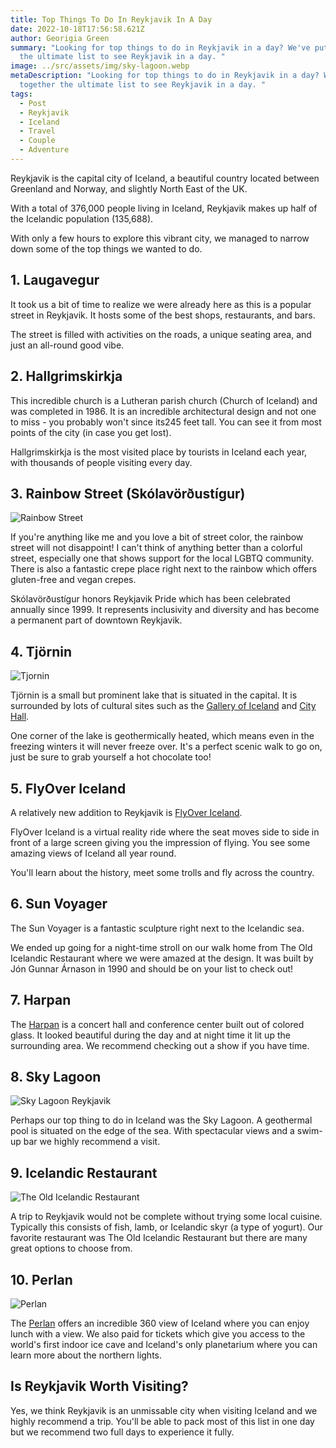 ```yaml
---
title: Top Things To Do In Reykjavik In A Day
date: 2022-10-18T17:56:58.621Z
author: Georigia Green
summary: "Looking for top things to do in Reykjavik in a day? We've put together
  the ultimate list to see Reykjavik in a day. "
image: ../src/assets/img/sky-lagoon.webp
metaDescription: "Looking for top things to do in Reykjavik in a day? We've put
  together the ultimate list to see Reykjavik in a day. "
tags:
  - Post
  - Reykjavik
  - Iceland
  - Travel
  - Couple
  - Adventure
---
```

Reykjavik is the capital city of Iceland, a beautiful country located between Greenland and Norway, and slightly North East of the UK. 

With a total of 376,000 people living in Iceland, Reykjavik makes up half of the Icelandic population (135,688).

With only a few hours to explore this vibrant city, we managed to narrow down some of the top things we wanted to do.

## 1. Laugavegur 

It took us a bit of time to realize we were already here as this is a popular street in Reykjavik. It hosts some of the best shops, restaurants, and bars.

The street is filled with activities on the roads, a unique seating area, and just an all-round good vibe.

## 2. Hallgrimskirkja

This incredible church is a Lutheran parish church (Church of Iceland) and was completed in 1986. It is an incredible architectural design and not one to miss - you probably won't since its245 feet tall. You can see it from most points of the city (in case you get lost).

Hallgrimskirkja is the most visited place by tourists in Iceland each year, with thousands of people visiting every day.

## 3. Rainbow Street (Skólavörðustígur)

![Rainbow Street](/src/assets/img/rainbow-street.webp "Rainbow Street")

If you're anything like me and you love a bit of street color, the rainbow street will not disappoint! I can't think of anything better than a colorful street, especially one that shows support for the local LGBTQ community. There is also a fantastic crepe place right next to the rainbow which offers gluten-free and vegan crepes.

Skólavörðustígur honors Reykjavik Pride which has been celebrated annually since 1999. It represents inclusivity and diversity and has become a permanent part of downtown Reykjavik.

## 4. Tjörnin

![Tjornin](/src/assets/img/tjornin.webp "Tjornin")

Tjörnin is a small but prominent lake that is situated in the capital. It is surrounded by lots of cultural sites such as the [Gallery of Iceland](https://www.listasafn.is/en/) and [City Hall](https://visitreykjavik.is/city-hall).

One corner of the lake is geothermically heated, which means even in the freezing winters it will never freeze over. It's a perfect scenic walk to go on, just be sure to grab yourself a hot chocolate too!

## 5. FlyOver Iceland

A relatively new addition to Reykjavik is [FlyOver Iceland](https://www.flyovericeland.com/).

FlyOver Iceland is a virtual reality ride where the seat moves side to side in front of a large screen giving you the impression of flying. You see some amazing views of Iceland all year round.

You'll learn about the history, meet some trolls and fly across the country.

## 6. Sun Voyager

The Sun Voyager is a fantastic sculpture right next to the Icelandic sea.

We ended up going for a night-time stroll on our walk home from The Old Icelandic Restaurant where we were amazed at the design. It was built by Jón Gunnar Árnason in 1990 and should be on your list to check out!

## 7. Harpan

The [Harpan](https://harpa.is/en/) is a concert hall and conference center built out of colored glass. It looked beautiful during the day and at night time it lit up the surrounding area. We recommend checking out a show if you have time.

## 8. Sky Lagoon

![Sky Lagoon Reykjavik](/src/assets/img/sky-lagoon.webp "Sky Lagoon Reykjavik")

Perhaps our top thing to do in Iceland was the Sky Lagoon. A geothermal pool is situated on the edge of the sea. With spectacular views and a swim-up bar we highly recommend a visit.

## 9. Icelandic Restaurant

![The Old Icelandic Restaurant](/src/assets/img/old-icelandic-restaraunt.webp "The Old Icelandic Restaurant")

A trip to Reykjavik would not be complete without trying some local cuisine. Typically this consists of fish, lamb, or Icelandic skyr (a type of yogurt). Our favorite restaurant was The Old Icelandic Restaurant but there are many great options to choose from.

## 10. Perlan

![Perlan](/src/assets/img/perlan.webp "Perlan")

The [Perlan](https://www.perlan.is/en-gb) offers an incredible 360 view of Iceland where you can enjoy lunch with a view. We also paid for tickets which give you access to the world's first indoor ice cave and Iceland's only planetarium where you can learn more about the northern lights.

## Is Reykjavik Worth Visiting?

Yes, we think Reykjavik is an unmissable city when visiting Iceland and we highly recommend a trip. You'll be able to pack most of this list in one day but we recommend two full days to experience it fully.